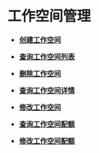 # 工作空间管理<a name="modelarts_03_0130"></a>

-   **[创建工作空间](创建工作空间.md)**  

-   **[查询工作空间列表](查询工作空间列表.md)**  

-   **[删除工作空间](删除工作空间.md)**  

-   **[查询工作空间详情](查询工作空间详情.md)**  

-   **[修改工作空间](修改工作空间.md)**  

-   **[查询工作空间配额](查询工作空间配额.md)**  

-   **[修改工作空间配额](修改工作空间配额.md)**  


